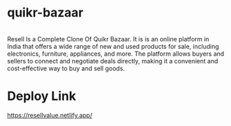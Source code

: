 # quikr-bazaar
</br>
Resell Is a Complete Clone Of Quikr Bazaar. It is  is an online platform in India that offers a wide range of new and used products for sale, including electronics, furniture, appliances, and more. The platform allows buyers and sellers to connect and negotiate deals directly, making it a convenient and cost-effective way to buy and sell goods.

</br>

# Deploy Link
<a>https://resellvalue.netlify.app/</a>
